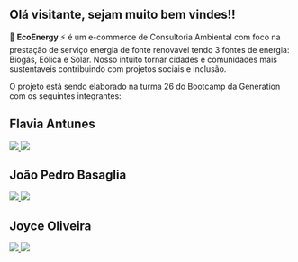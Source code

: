 ## Olá visitante, sejam muito bem vindes!!
🌱 **EcoEnergy** ⚡ é um e-commerce de Consultoria Ambiental com foco na prestação de serviço energia de fonte renovavel 
tendo 3 fontes de energia: Biogás, Eólica e Solar. Nosso intuito tornar cidades e comunidades mais sustentaveis contribuindo com projetos sociais e inclusão.

O projeto está sendo elaborado na turma 26 do Bootcamp da Generation com os seguintes integrantes:
## Flavia Antunes
<div>
  <a href="https://github.com/flantunes/" target="_blank"><img src=https://img.shields.io/badge/GitHub-100000?style=for-the-badge&logo=github&logoColor=white">
 <a href="https://www.linkedin.com/in/fl%C3%A1via-antunes-8245b2179/" target="_blank"><img src="https://img.shields.io/badge/-LinkedIn-%230077B5?style=for-the-badge&logo=linkedin&logoColor=white" target="_blank"></a>   
    </div>
    
## João Pedro Basaglia
<div>
  <a href="https://github.com/jotape00/" target="_blank"><img src=https://img.shields.io/badge/GitHub-100000?style=for-the-badge&logo=github&logoColor=white">
 <a href="https://www.linkedin.com/in/jo%C3%A3o-pedro-basaglia-batista-a3689b18b/" target="_blank"><img src="https://img.shields.io/badge/-LinkedIn-%230077B5?style=for-the-badge&logo=linkedin&logoColor=white" target="_blank"></a>   
    </div>
    
## Joyce Oliveira
<div>
  <a href="https://github.com/oliveirajoyce/" target="_blank"><img src=https://img.shields.io/badge/GitHub-100000?style=for-the-badge&logo=github&logoColor=white">
 <a href="https://www.linkedin.com/in/joycedasilvaoliveira/" target="_blank"><img src="https://img.shields.io/badge/-LinkedIn-%230077B5?style=for-the-badge&logo=linkedin&logoColor=white" target="_blank"></a>   
    </div>
